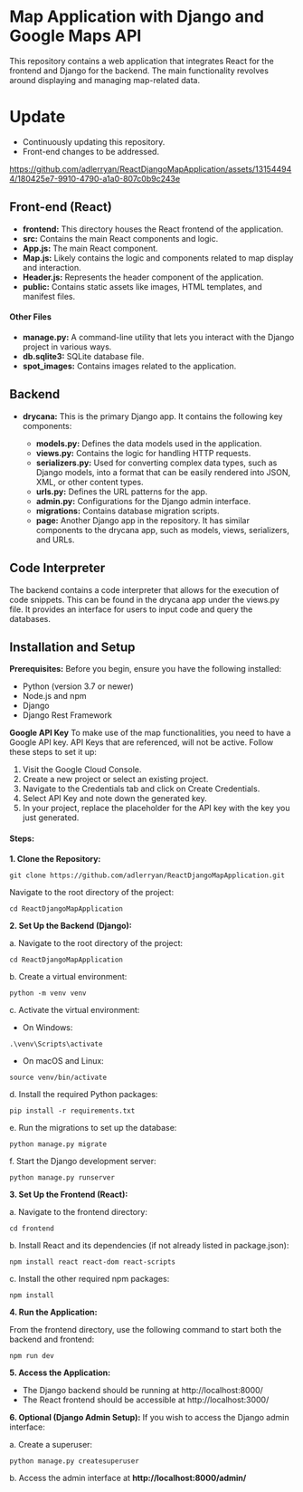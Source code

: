 # Map Application with Django and Google Maps API
This repository contains a web application that integrates React for the frontend and Django for the backend. The main functionality revolves around displaying and managing map-related data.

# Update
- Continuously updating this repository.
- Front-end changes to be addressed.
  
https://github.com/adlerryan/ReactDjangoMapApplication/assets/131544944/180425e7-9910-4790-a1a0-807c0b9c243e

## Front-end (React)
- **frontend:** This directory houses the React frontend of the application.
- **src:** Contains the main React components and logic.
- **App.js:** The main React component.
- **Map.js:** Likely contains the logic and components related to map display and interaction.
- **Header.js:** Represents the header component of the application.
- **public:** Contains static assets like images, HTML templates, and manifest files.
#### Other Files
- **manage.py:** A command-line utility that lets you interact with the Django project in various ways.
- **db.sqlite3:** SQLite database file.
- **spot_images:** Contains images related to the application.

## Backend
- **drycana:** This is the primary Django app. It contains the following key components:

  - **models.py:** Defines the data models used in the application.
  - **views.py:** Contains the logic for handling HTTP requests.
  - **serializers.py:** Used for converting complex data types, such as Django models, into a format that can be easily rendered into JSON, XML, or other content types.
  - **urls.py:** Defines the URL patterns for the app.
  - **admin.py:** Configurations for the Django admin interface.
  - **migrations:** Contains database migration scripts.
  - **page:** Another Django app in the repository. It has similar components to the drycana app, such as models, views, serializers, and URLs.

## Code Interpreter
The backend contains a code interpreter that allows for the execution of code snippets. This can be found in the drycana app under the views.py file. It provides an interface for users to input code and query the databases.

## Installation and Setup
**Prerequisites:**
Before you begin, ensure you have the following installed:
  - Python (version 3.7 or newer)
  - Node.js and npm
  - Django
  - Django Rest Framework

**Google API Key**
To make use of the map functionalities, you need to have a Google API key. API Keys that are referenced, will not be active. Follow these steps to set it up:
1. Visit the Google Cloud Console.
2. Create a new project or select an existing project.
3. Navigate to the Credentials tab and click on Create Credentials.
4. Select API Key and note down the generated key.
5. In your project, replace the placeholder for the API key with the key you just generated.

#### Steps:
**1. Clone the Repository:**
```
git clone https://github.com/adlerryan/ReactDjangoMapApplication.git
```
Navigate to the root directory of the project:
```
cd ReactDjangoMapApplication
```
**2. Set Up the Backend (Django):**

a. Navigate to the root directory of the project:
```
cd ReactDjangoMapApplication
```
b. Create a virtual environment:
```
python -m venv venv
```
c. Activate the virtual environment:

- On Windows:
```
.\venv\Scripts\activate
```
- On macOS and Linux:
```
source venv/bin/activate
```
d. Install the required Python packages:
```
pip install -r requirements.txt
```
e. Run the migrations to set up the database:
```
python manage.py migrate
```
f. Start the Django development server:
```
python manage.py runserver
```
**3. Set Up the Frontend (React):**

a. Navigate to the frontend directory:
```
cd frontend
```
b. Install React and its dependencies (if not already listed in package.json):
```
npm install react react-dom react-scripts
```
c. Install the other required npm packages:
```
npm install
```
**4. Run the Application:**

From the frontend directory, use the following command to start both the backend and frontend:
```
npm run dev
```
**5. Access the Application:**
  - The Django backend should be running at http://localhost:8000/
  - The React frontend should be accessible at http://localhost:3000/
    
**6. Optional (Django Admin Setup):**
If you wish to access the Django admin interface:

a. Create a superuser:
```
python manage.py createsuperuser
```
b. Access the admin interface at **http://localhost:8000/admin/**
